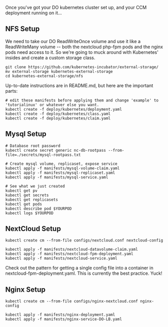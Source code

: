 Once you've got your DO kubernetes cluster set up, and your CCM deployment running on it...    

## NFS Setup
We need to take our DO ReadWriteOnce volume and use it like a ReadWriteMany volume -- both the nextcloud php-fpm pods and the nginx pods need access to it. So we're going to muck around with Kubernetes' insides and create a custom storage class.

    git clone https://github.com/kubernetes-incubator/external-storage/
    mv external-storage kubernetes-external-storage
    cd kubernetes-external-storage/nfs

Up-to-date instructions are in README.md, but here are the important parts:

    # edit these manifests before applying them and change 'example' to 'tutorialinux' or whatever else you want.
    kubectl create -f deploy/kubernetes/deployment.yaml
    kubectl create -f deploy/kubernetes/class.yaml
    kubectl create -f deploy/kubernetes/claim.yaml




## Mysql Setup

    # Database root password
    kubectl create secret generic nc-db-rootpass --from-file=./secrets/mysql-rootpass.txt

    # Create mysql volume, replicaset, expose service
    kubectl apply -f manifests/mysql-volume-claim.yaml
    kubectl apply -f manifests/mysql-replicaset.yaml  
    kubectl apply -f manifests/mysql-service.yaml

    # See what we just created
    kubectl get pv
    kubectl get secrets
    kubectl get replicasets
    kubectl get pods
    kubectl describe pod $YOURPOD
    kubectl logs $YOURPOD


## NextCloud Setup

    kubectl create cm --from-file configs/nextcloud.conf nextcloud-config

    kubectl apply -f manifests/nextcloud-datavolume-claim.yaml
    kubectl apply -f manifests/nextcloud-fpm-deployment.yaml
    kubectl apply -f manifests/nextcloud-service.yaml

Check out the pattern for getting a single config file into a container in nextcloud-fpm-deployment.yaml. This is currently the best practice. Yuck!


## Nginx Setup

    kubectl create cm --from-file configs/nginx-nextcloud.conf nginx-config

    kubectl apply -f manifests/nginx-deployment.yaml
    kubectl apply -f manifests/nginx-service-DO-LB.yaml

